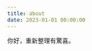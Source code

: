 ```yaml
---
title: about
date: 2023-01-01 00:00:00
---
```

你好，重新整理有驚喜。

<!-- https://cdn.jsdelivr.net/npm/sakana-widget@2.5.0/lib/sakana.min.css -->
<!-- https://cdn.jsdelivr.net/npm/sakana-widget@2.5.0/lib/sakana.min.js -->
<!-- https://cdnjs.cloudflare.com/ajax/libs/sakana-widget/2.5.0/sakana.min.css -->
<!-- https://cdnjs.cloudflare.com/ajax/libs/sakana-widget/2.5.0/sakana.min.js -->

<link
  rel="stylesheet"
  href="https://cdn.jsdelivr.net/npm/sakana-widget@2.5.0/lib/sakana.min.css"
/>
<div id="sakana-widget"></div>
<head>
<script>
  function initSakanaWidget() {
    new SakanaWidget().mount('#sakana-widget');
  }
</script>
<script
  async
  onload="initSakanaWidget()"
  src="https://cdn.jsdelivr.net/npm/sakana-widget@2.5.0/lib/sakana.min.js"
></script>
</head>